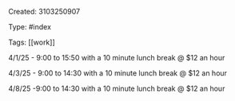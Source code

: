Created: 3103250907

Type: #index

Tags: [[work]]

4/1/25 - 9:00 to 15:50 with a 10 minute lunch break @ $12 an hour

4/3/25 - 9:00 to 14:30 with a 10 minute lunch break @ $12 an hour

4/8/25 -9:00 to 14:30 with a 10 minute lunch break @ $12 an hour
